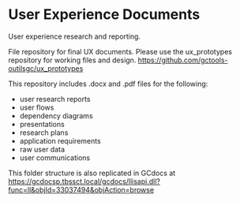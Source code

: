 # User Experience Documents
User experience research and reporting.

File repository for final UX documents. Please use the ux_prototypes repository for working files and design. https://github.com/gctools-outilsgc/ux_prototypes

This repository includes .docx and .pdf files for the following:

* user research reports
* user flows
* dependency diagrams
* presentations
* research plans
* application requirements
* raw user data
* user communications

This folder structure is also replicated in GCdocs at https://gcdocsp.tbssct.local/gcdocs/llisapi.dll?func=ll&objId=33037494&objAction=browse
